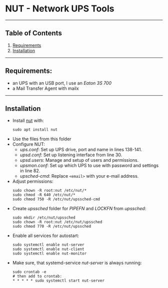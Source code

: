 # NUT - Network UPS Tools

***
## Table of Contents
1. [Requirements](#requirements)
3. [Installation](#installation)

***
## Requirements:
* an UPS with an USB port, I use an _Eaton 3S 700_
* a Mail Transfer Agent with mailx

***
## Installation
* Install [nut](https://networkupstools.org) with:
  ```shell
  sudo apt install nut
  ```
* Use the files from this folder
* Configure NUT:
  * _ups.conf_: Set up UPS drive, port and name in lines 138-141.
  * _upsd.conf_: Set up listening interface from line 30.
  * _upsd.users_: Manage and setup of users and permissions.
  * _upsmon.conf_: Set up which UPS to use with password and settings in line 82.
  * _upsched-cmd_: Replace ```<email>``` with your e-mail address.
* Adjust permissions:
  ```shell
  sudo chown -R root:nut /etc/nut/*
  sudo chmod -R 640 /etc/nut/*
  sudo chmod 750 -R /etc/nut/upssched-cmd
  ```
* Create _upssched_ folder for _PIPEFN_ and _LOCKFN_ from _upssched_:
  ```shell
  sudo mkdir /etc/nut/upssched
  sudo chown -R root:nut /etc/nut/upssched
  sudo chmod 770 -R /etc/nut/upssched
  ```
* Enable all services for autostart:
  ```shell
  sudo systemctl enable nut-server
  sudo systemctl enable nut-client
  sudo systemctl enable nut-monitor
  ```
* Make sure, that systemd-service _nut-server_ is always running:
  ```shell
  sudo crontab -e
  # then add to crontab:
  * * * * * sudo systemctl start nut-server
  ```
